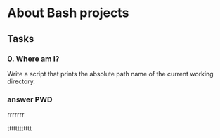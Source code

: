 # About Bash projects

## Tasks 

### 0. Where am I?
Write a script that prints the absolute path name of the current working directory.
### answer PWD

rrrrrrr

tttttttttttt
